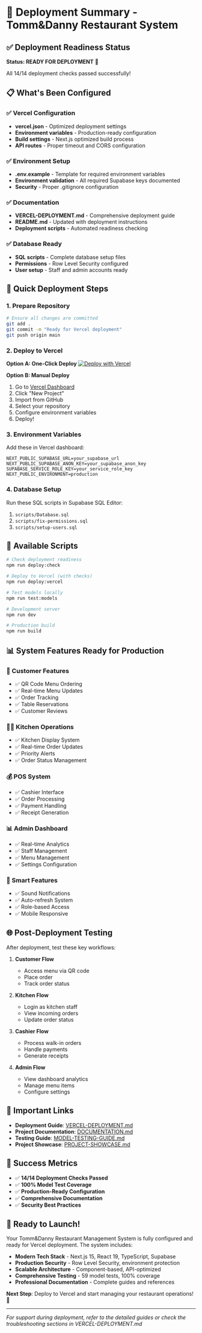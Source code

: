 # 🚀 Deployment Summary - Tomm&Danny Restaurant System

## ✅ Deployment Readiness Status

**Status: READY FOR DEPLOYMENT** 🎉

All 14/14 deployment checks passed successfully!

## 📋 What's Been Configured

### ✅ Vercel Configuration
- **vercel.json** - Optimized deployment settings
- **Environment variables** - Production-ready configuration
- **Build settings** - Next.js optimized build process
- **API routes** - Proper timeout and CORS configuration

### ✅ Environment Setup
- **.env.example** - Template for required environment variables
- **Environment validation** - All required Supabase keys documented
- **Security** - Proper .gitignore configuration

### ✅ Documentation
- **VERCEL-DEPLOYMENT.md** - Comprehensive deployment guide
- **README.md** - Updated with deployment instructions
- **Deployment scripts** - Automated readiness checking

### ✅ Database Ready
- **SQL scripts** - Complete database setup files
- **Permissions** - Row Level Security configured
- **User setup** - Staff and admin accounts ready

## 🚀 Quick Deployment Steps

### 1. Prepare Repository
```bash
# Ensure all changes are committed
git add .
git commit -m "Ready for Vercel deployment"
git push origin main
```

### 2. Deploy to Vercel

**Option A: One-Click Deploy**
[![Deploy with Vercel](https://vercel.com/button)](https://vercel.com/new/clone?repository-url=https://github.com/yourusername/tommdanny-restaurant-system)

**Option B: Manual Deploy**
1. Go to [Vercel Dashboard](https://vercel.com/dashboard)
2. Click "New Project"
3. Import from GitHub
4. Select your repository
5. Configure environment variables
6. Deploy!

### 3. Environment Variables
Add these in Vercel dashboard:
```
NEXT_PUBLIC_SUPABASE_URL=your_supabase_url
NEXT_PUBLIC_SUPABASE_ANON_KEY=your_supabase_anon_key
SUPABASE_SERVICE_ROLE_KEY=your_service_role_key
NEXT_PUBLIC_ENVIRONMENT=production
```

### 4. Database Setup
Run these SQL scripts in Supabase SQL Editor:
1. `scripts/Database.sql`
2. `scripts/fix-permissions.sql`
3. `scripts/setup-users.sql`

## 🔧 Available Scripts

```bash
# Check deployment readiness
npm run deploy:check

# Deploy to Vercel (with checks)
npm run deploy:vercel

# Test models locally
npm run test:models

# Development server
npm run dev

# Production build
npm run build
```

## 📊 System Features Ready for Production

### 🛒 Customer Features
- ✅ QR Code Menu Ordering
- ✅ Real-time Menu Updates
- ✅ Order Tracking
- ✅ Table Reservations
- ✅ Customer Reviews

### 👨‍🍳 Kitchen Operations
- ✅ Kitchen Display System
- ✅ Real-time Order Updates
- ✅ Priority Alerts
- ✅ Order Status Management

### 💰 POS System
- ✅ Cashier Interface
- ✅ Order Processing
- ✅ Payment Handling
- ✅ Receipt Generation

### 📊 Admin Dashboard
- ✅ Real-time Analytics
- ✅ Staff Management
- ✅ Menu Management
- ✅ Settings Configuration

### 🔔 Smart Features
- ✅ Sound Notifications
- ✅ Auto-refresh System
- ✅ Role-based Access
- ✅ Mobile Responsive

## 🌐 Post-Deployment Testing

After deployment, test these key workflows:

1. **Customer Flow**
   - Access menu via QR code
   - Place order
   - Track order status

2. **Kitchen Flow**
   - Login as kitchen staff
   - View incoming orders
   - Update order status

3. **Cashier Flow**
   - Process walk-in orders
   - Handle payments
   - Generate receipts

4. **Admin Flow**
   - View dashboard analytics
   - Manage menu items
   - Configure settings

## 🔗 Important Links

- **Deployment Guide**: [VERCEL-DEPLOYMENT.md](VERCEL-DEPLOYMENT.md)
- **Project Documentation**: [DOCUMENTATION.md](DOCUMENTATION.md)
- **Testing Guide**: [MODEL-TESTING-GUIDE.md](MODEL-TESTING-GUIDE.md)
- **Project Showcase**: [PROJECT-SHOWCASE.md](PROJECT-SHOWCASE.md)

## 🎯 Success Metrics

- ✅ **14/14 Deployment Checks Passed**
- ✅ **100% Model Test Coverage**
- ✅ **Production-Ready Configuration**
- ✅ **Comprehensive Documentation**
- ✅ **Security Best Practices**

## 🚀 Ready to Launch!

Your Tomm&Danny Restaurant Management System is fully configured and ready for Vercel deployment. The system includes:

- **Modern Tech Stack** - Next.js 15, React 19, TypeScript, Supabase
- **Production Security** - Row Level Security, environment protection
- **Scalable Architecture** - Component-based, API-optimized
- **Comprehensive Testing** - 59 model tests, 100% coverage
- **Professional Documentation** - Complete guides and references

**Next Step**: Deploy to Vercel and start managing your restaurant operations! 🍕

---

*For support during deployment, refer to the detailed guides or check the troubleshooting sections in VERCEL-DEPLOYMENT.md*